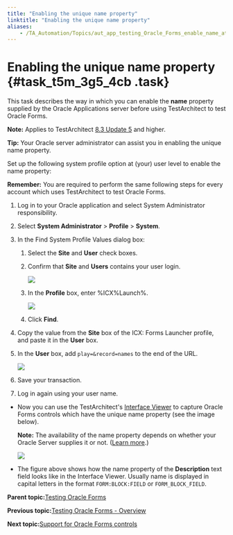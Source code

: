 ```yaml
--- 
title: "Enabling the unique name property"
linktitle: "Enabling the unique name property"
aliases: 
    - /TA_Automation/Topics/aut_app_testing_Oracle_Forms_enable_name_attribute.html
---
```

# Enabling the unique name property {#task_t5m_3g5_4cb .task}

This task describes the way in which you can enable the **name** property supplied by the Oracle Applications server before using TestArchitect to test Oracle Forms.

**Note:** Applies to TestArchitect [8.3 Update 5](../../TA_ReleaseNotes/DITA_source/Whats_New_8.3_update_5.html) and higher.

**Tip:** Your Oracle server administrator can assist you in enabling the unique name property.

Set up the following system profile option at \(your\) user level to enable the name property:

**Remember:** You are required to perform the same following steps for every account which uses TestArchitect to test Oracle Forms.

1.  Log in to your Oracle application and select System Administrator responsibility.

2.  Select **System Administrator** \> **Profile** \> **System**.

3.  In the Find System Profile Values dialog box:

    1.  Select the **Site** and **User** check boxes.

    2.  Confirm that **Site** and **Users** contains your user login.

        ![](../Images/OracleForms_find_system_profiles_values.png)

    3.  In the **Profile** box, enter %ICX%Launch%.

        ![](../Images/OracleForms_find_system_profiles_values_profile.png)

    4.  Click **Find**.

4.  Copy the value from the **Site** box of the ICX: Forms Launcher profile, and paste it in the **User** box.

5.  In the **User** box, add `play=&record=names` to the end of the URL.

    ![](../Images/OracleForms_system_profiles_values_dlg.png)

6.  Save your transaction.

7.  Log in again using your user name.


-   Now you can use the TestArchitect's [Interface Viewer](../../TA_Help/Topics/Interface_def_Viewer.html) to capture Oracle Forms controls which have the unique name property \(see the image below\).

    **Note:** The availability of the name property depends on whether your Oracle Server supplies it or not. \([Learn more](https://admhelp.microfocus.com/uft/en/14.02/UFT_Help/Content/Addins_Guide/Verifying_OracleServer_UniqueName_Attributes.htm).\)

    ![](../Images/unique_name_OracleForms.PNG)

-   The figure above shows how the name property of the **Description** text field looks like in the Interface Viewer. Usually name is displayed in capital letters in the format `FORM:BLOCK:FIELD` or `FORM_BLOCK_FIELD`.

**Parent topic:**[Testing Oracle Forms](../../TA_Automation/Topics/aut_app_testing_Oracle_Forms.html)

**Previous topic:**[Testing Oracle Forms - Overview](../../TA_Automation/Topics/aut_app_testing_Oracle_Forms_overview.html)

**Next topic:**[Support for Oracle Forms controls](../../TA_Automation/Topics/aut_app_testing_Oracle_Forms_supported_controls.html)

